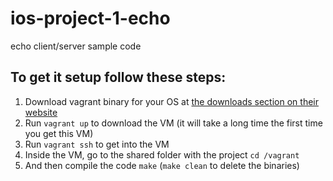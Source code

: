 # ios-project-1-echo
echo client/server sample code

## To get it setup follow these steps:
1. Download vagrant binary for your OS at [the downloads section on their website](https://www.vagrantup.com/downloads.html)
2. Run `vagrant up` to download the VM (it will take a long time the first time you get this VM)
3. Run `vagrant ssh` to get into the VM
  1. Inside the VM, go to the shared folder with the project `cd /vagrant`
  2. And then compile the code `make` (`make clean` to delete the binaries)
